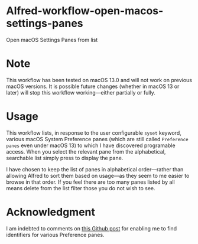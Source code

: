 # Alfred-workflow-open-macos-settings-panes
Open macOS Settings Panes from list
# Note 

This workflow has been tested on macOS 13.0 and will not work on previous macOS versions. It is possible future changes (whether in macOS 13 or later) will stop this workflow working—either partially or fully.


# Usage

This workflow lists, in response to the user configurable `syset` keyword, various macOS System Preference panes (which are still called `Preference panes` even under macOS 13) to which I have discovered programable access. When you select the relevant pane from the alphabetical, searchable list simply press <Enter> to display the pane.

I have chosen to keep the list of panes in alphabetical order—rather than allowing Alfred to sort them based on usage—as they seem to me easier to browse in that order. If you feel there are too many panes listed by all means delete from the list filter those you do not wish to see.

# Acknowledgment

I am indebted to comments on [this Github post](https://gist.github.com/rmcdongit/f66ff91e0dad78d4d6346a75ded4b751?permalink_comment_id=4258811) for enabling me to find identifiers for various Preference panes.
